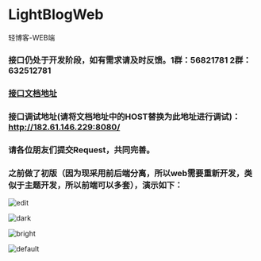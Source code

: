 # LightBlogWeb
轻博客-WEB端

### 接口仍处于开发阶段，如有需求请及时反馈。1群：56821781   2群：632512781

### [接口文档地址](https://apiopen.org/api.html)

### 接口调试地址(请将文档地址中的HOST替换为此地址进行调试)：http://182.61.146.229:8080/

### 请各位朋友们提交Request，共同完善。

### 之前做了初版（因为现采用前后端分离，所以web需要重新开发，类似于主题开发，所以前端可以多套），演示如下：

![edit](./images/edit.png)

![dark](./images/previewed_dark.png)

![bright](./images/previewed_bright.png)

![default](./images/previewed_default.png)
